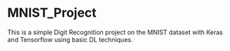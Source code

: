 # MNIST_Project
This is a simple Digit Recognition project on the MNIST dataset with Keras and Tensorflow using basic DL techniques. 
